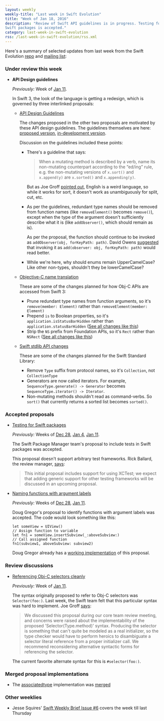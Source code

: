 ```yaml
---
layout: weekly
weekly-title: "Last week in Swift Evolution"
title: "Week of Jan 18, 2016"
description: "Review of Swift API guidelines is in progress. Testing for
Swift packages is accepted."
category: last-week-in-swift-evolution
rss: /last-week-in-swift-evolution/rss.xml
---
```


Here's a summary of selected updates from last
week from the Swift Evolution
[repo](https://github.com/apple/swift-evolution) and [mailing
list](https://lists.swift.org/pipermail/swift-evolution/):

### Under review this week

  - **API Design guidelines**

    _Previously:_ Week of
    [Jan 11](/last-week-in-swift-evolution/2016/swift-evolution-week-of-01-11/#api-design-guidelines).

    In Swift 3, the look of the language is getting a redesign, which is
    governed by three interlinked proposals:

      - [API Design Guidelines](https://github.com/apple/swift-evolution/blob/master/proposals/0023-api-guidelines.md)

        The changes proposed in the other two proposals are motivated by these API design guidelines. The guidelines themselves are here: [proposed version](https://swift.org/documentation/api-design-guidelines/), [in-development version](http://apple.github.io/swift-internals/api-design-guidelines/).

        Discussion on the guidelines included these points:

          - There's a guideline that says:

            > When a mutating method is described by a verb, name its non-mutating counterpart according to the “ed/ing” rule, e.g. the non-mutating versions of `x.sort()` and `x.append(y)` are `x.sorted()` and `x.appending(y)`.

            But as Joe Groff 
            [pointed out](https://lists.swift.org/pipermail/swift-evolution/Week-of-Mon-20160118/007368.html),
            English is a weird language, so while it works for sort,
            it doesn't work as unambiguously for split, cut, etc.

          - As per the guidelines, redundant type names should be removed
            from function names (like `removeElement()` becomes
            `remove()`), except when the type of the
            argument doesn't sufficiently describe what it is (like
            `addObserver()`, which should
            remain as is).

            As per the proposal, the function should continue to be
            invoked as `addObserver(obj, forKeyPath: path)`. David Owens 
            [suggested](https://lists.swift.org/pipermail/swift-evolution/Week-of-Mon-20160118/007401.html)
            that invoking it as `add(observer: obj, forKeyPath: path)`
            would read better.

          - While we're here, why should enums remain UpperCamelCase?
            Like other non-types, shouldn't they be lowerCamelCase?
    
      - [Objective-C name translation](https://github.com/apple/swift-evolution/blob/master/proposals/0005-objective-c-name-translation.md)

        These are some of the changes planned for how Obj-C
        APIs are accessed from Swift 3:

          - Prune redundant type names from function arguments, so it's
            `remove(member: Element)` rather than `removeElement(member:
            Element)`
          - Prepend `is` to Boolean properties, so it's
            `application.isStatusBarHidden` rather than
            `application.statusBarHidden` ([See all changes like this](https://github.com/apple/swift-3-api-guidelines-review/commit/a6ce38eec58e8c2da901d0049a04e4b875c403b2))
          - Strip the `NS` prefix from Foundation APIs, so it's `Rect`
            rather than `NSRect` ([See all changes like this](https://github.com/apple/swift-3-api-guidelines-review/commit/45e9023fc0f448ede91e34f37187fc54d3974074))

      - [Swift stdlib API changes](https://github.com/apple/swift-evolution/blob/master/proposals/0006-apply-api-guidelines-to-the-standard-library.md)

        These are some of the changes planned for the Swift Standard
        Library:

          - Remove `Type` suffix from protocol names, so it's
            `Collection`, not `CollectionType`
          - Generators are now called iterators. For example, `SequenceType.generate() -> Generator` becomes `SequenceType.iterator() -> Iterator`.
          - Non-mutating methods shouldn't read as command-verbs. So `sort()`
            that currently returns a sorted list becomes `sorted()`.

### Accepted proposals

  - <a name="swift-pm-testing"></a>
    [Testing for Swift packages][swift_tests]

    _Previously:_ Weeks of
    [Dec 28](/last-week-in-swift-evolution/2016/swift-evolution-week-of-12-28/#swift-pm-testing),
    [Jan 4](/last-week-in-swift-evolution/2016/swift-evolution-week-of-01-04/#swift-pm-testing),
    [Jan 11](/last-week-in-swift-evolution/2016/swift-evolution-week-of-01-11/#swift-pm-testing).

    The Swift Package Manager team's proposal to include tests in
    Swift packages was accepted.

    This proposal doesn't support arbitrary test frameworks. Rick
    Ballard, the review manager, [says](https://lists.swift.org/pipermail/swift-evolution/Week-of-Mon-20160118/007278.html):

    > This initial proposal includes support for using XCTest; we expect
    > that adding generic support for other testing frameworks will be
    > discussed in an upcoming proposal.
    
[swift_tests]: https://github.com/apple/swift-evolution/blob/master/proposals/0019-package-manager-testing.md

  - <a name="naming-functions"></a>
    [Naming functions with argument labels][naming_functions]

    _Previously:_ Weeks of
    [Dec 28](/last-week-in-swift-evolution/2016/swift-evolution-week-of-12-28/#naming-functions),
    [Jan 11](/last-week-in-swift-evolution/2016/swift-evolution-week-of-01-11/#naming-functions).

    Doug Gregor's proposal to identify functions with argument labels
    was accepted. The code would look something like this:

        let someView = UIView()
        // Assign function to variable
        let fn1 = someView.insertSubview(_:aboveSubview:)
        // Call assigned function
        fn1(subview1, aboveSubview: subview2)

    Doug Gregor already has a [working implementation](https://github.com/DougGregor/swift/compare/se-0021-generalized-naming) of this proposal.

[naming_functions]: https://github.com/apple/swift-evolution/blob/master/proposals/0021-generalized-naming.md

### Review discussions

  - [Referencing Obj-C selectors cleanly](https://github.com/apple/swift-evolution/blob/master/proposals/0022-objc-selectors.md)

    _Previously:_ Week of
    [Jan 11](/last-week-in-swift-evolution/2016/swift-evolution-week-of-01-11/#objc-selectors).

    The syntax originally proposed to refer to Obj-C selectors was
    `Selector(foo:)`. Last week, the Swift team felt that this
    particular syntax was hard to implement. Joe Groff [says](https://lists.swift.org/pipermail/swift-evolution/Week-of-Mon-20160118/007046.html):

    > We discussed this proposal during our core team review meeting,
    > and concerns were raised about the implementability of the
    > proposed 'Selector(Type.method)' syntax. Producing the selector is
    > something that can't quite be modeled as a real initializer, so
    > the type checker would have to perform heroics to disambiguate a
    > selector literal reference from a proper initializer call. We
    > recommend reconsidering alternative syntactic forms for
    > referencing the selector.

    The current favorite alternate syntax for this is `#selector(foo:)`.

### Merged proposal implementations

  - The [associatedtype](https://github.com/apple/swift-evolution/blob/master/proposals/0011-replace-typealias-associated.md) implementation was [merged](https://github.com/apple/swift/commit/38c1de69e4b4c27ac1916d1e6fe601beb5d3a5f4)

### Other weeklies

  - Jesse Squires' [Swift Weekly Brief Issue #6](http://swiftweekly.github.io/issue-6/)
    covers the week till last Thursday

